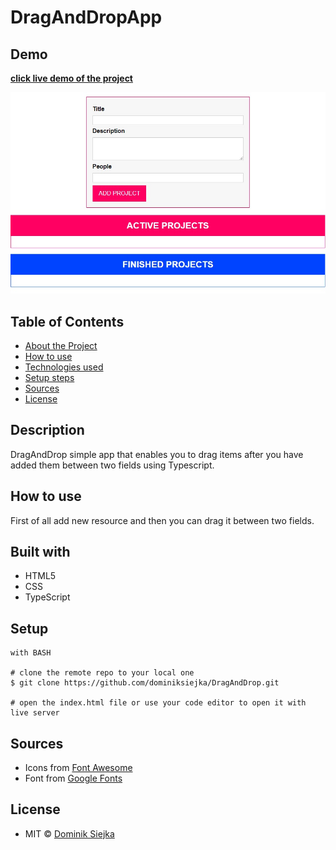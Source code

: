 # DragAndDropApp

## Demo

[**click live demo of the project**](https://dominiksiejka.github.io/DragAndDrop)

![DragAndDropApp preview](./src/assets/drag.jpg)

## Table of Contents

- [About the Project](#description)
- [How to use](#how-to-use)
- [Technologies used](#built-with)
- [Setup steps](#setup)
- [Sources](#sources)
- [License](#license)

## Description

DragAndDrop simple app that enables you to drag items after you have added them between two fields using Typescript.

## How to use

First of all add new resource and then you can drag it between two fields.

## Built with

- HTML5
- CSS
- TypeScript

## Setup

```
with BASH

# clone the remote repo to your local one
$ git clone https://github.com/dominiksiejka/DragAndDrop.git

# open the index.html file or use your code editor to open it with live server

```

## Sources

- Icons from [Font Awesome ](https://fontawesome.com)
- Font from [Google Fonts ](https://fonts.google.com/)

## License

- MIT © [Dominik Siejka ](https://github.com/dominiksiejka/DragAndDrop)
